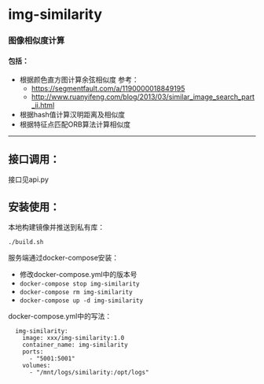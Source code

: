 # img-similarity
### 图像相似度计算
#### 包括：
* 根据颜色直方图计算余弦相似度
    参考：
    * https://segmentfault.com/a/1190000018849195
    * http://www.ruanyifeng.com/blog/2013/03/similar_image_search_part_ii.html
* 根据hash值计算汉明距离及相似度
* 根据特征点匹配ORB算法计算相似度

---
## 接口调用：
接口见api.py


## 安装使用：
本地构建镜像并推送到私有库：

`./build.sh`

服务端通过docker-compose安装：

- 修改docker-compose.yml中的版本号
- `docker-compose stop img-similarity`
- `docker-compose rm img-similarity`
- `docker-compose up -d img-similarity`

docker-compose.yml中的写法：

```
  img-similarity:
    image: xxx/img-similarity:1.0
    container_name: img-similarity
    ports:
      - "5001:5001"
    volumes:
      - "/mnt/logs/similarity:/opt/logs"
```